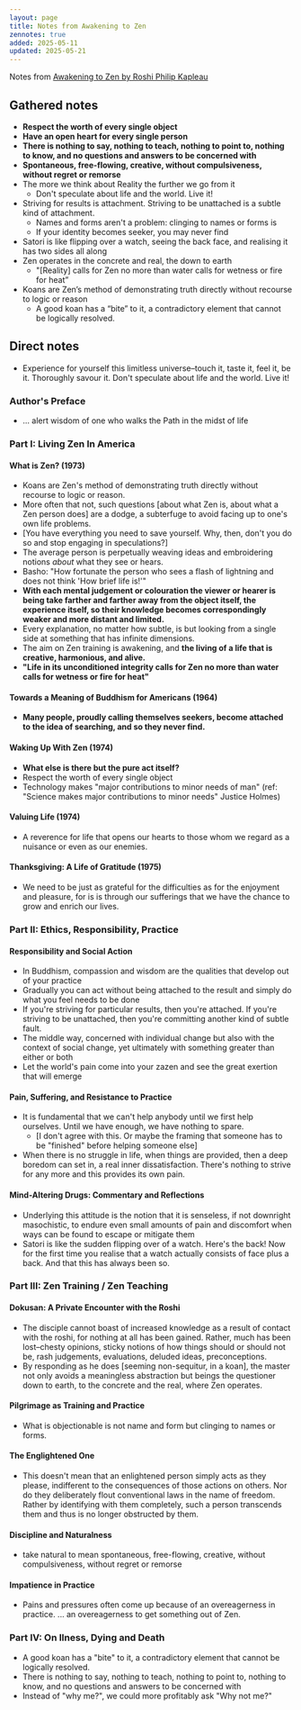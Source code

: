 ```yaml
---
layout: page
title: Notes from Awakening to Zen
zennotes: true
added: 2025-05-11
updated: 2025-05-21
---
```


Notes from [Awakening to Zen by Roshi Philip Kapleau](https://www.goodreads.com/book/show/6556673-awakening-to-zen)

## Gathered notes

- **Respect the worth of every single object**
- **Have an open heart for every single person**
- **There is nothing to say, nothing to teach, nothing to point to, nothing to know, and no questions and answers to be concerned with**
- **Spontaneous, free-flowing, creative, without compulsiveness, without regret or remorse**
- The more we think about Reality the further we go from it
    - Don't speculate about life and the world. Live it!
- Striving for results is attachment. Striving to be unattached is a subtle kind of attachment.
    - Names and forms aren't a problem: clinging to names or forms is
    - If your identity becomes seeker, you may never find
- Satori is like flipping over a watch, seeing the back face, and realising it has two sides all along
- Zen operates in the concrete and real, the down to earth
    - "[Reality] calls for Zen no more than water calls for wetness or fire for heat”
- Koans are Zen’s method of demonstrating truth directly without recourse to logic or reason
    - A good koan has a “bite” to it, a contradictory element that cannot be logically resolved.

## Direct notes

- Experience for yourself this limitless universe–touch it, taste it, feel it, be it. Thoroughly savour it. Don't speculate about life and the world. Live it!

### Author's Preface

- ... alert wisdom of one who walks the Path in the midst of life

### Part I: Living Zen In America

#### What is Zen? (1973)

- Koans are Zen's method of demonstrating truth directly without recourse to logic or reason.
- More often that not, such questions [about what Zen is, about what a Zen person does] are a dodge, a subterfuge to avoid facing up to one's own life problems.
- [You have everything you need to save yourself. Why, then, don't you do so and stop engaging in speculations?]
- The average person is perpetually weaving ideas and embroidering notions *about* what they see or hears.
- Basho: "How fortunate the person who sees a flash of lightning and does not think 'How brief life is!'"
- **With each mental judgement or colouration the viewer or hearer is being take farther and farther away from the object itself, the experience itself, so their knowledge becomes correspondingly weaker and more distant and limited.**
- Every explanation, no matter how subtle, is but looking from a single side at something that has infinite dimensions.
- The aim on Zen training is awakening, and **the living of a life that is creative, harmonious, and alive.**
- **"Life in its unconditioned integrity calls for Zen no more than water calls for wetness or fire for heat"**

#### Towards a Meaning of Buddhism for Americans (1964)

- **Many people, proudly calling themselves seekers, become attached to the idea of searching, and so they never find.**

#### Waking Up With Zen (1974)

- **What else is there but the pure act itself?**
- Respect the worth of every single object
- Technology makes "major contributions to minor needs of man" (ref: "Science makes major contributions to minor needs" Justice Holmes)

#### Valuing Life (1974)

- A reverence for life that opens our hearts to those whom we regard as a nuisance or even as our enemies.

#### Thanksgiving: A Life of Gratitude (1975)

- We need to be just as grateful for the difficulties as for the enjoyment and pleasure, for is is through our sufferings that we have the chance to grow and enrich our lives.

### Part II: Ethics, Responsibility, Practice

#### Responsibility and Social Action

- In Buddhism, compassion and wisdom are the qualities that develop out of your practice
- Gradually you can act without being attached to the result and simply do what you feel needs to be done
- If you're striving for particular results, then you're attached. If you're striving to be unattached, then you're committing another kind of subtle fault.
- The middle way, concerned with individual change but also with the context of social change, yet ultimately with something greater than either or both
- Let the world's pain come into your zazen and see the great exertion that will emerge

#### Pain, Suffering, and Resistance to Practice

- It is fundamental that we can't help anybody until we first help ourselves. Until we have enough, we have nothing to spare.
    - [I don't agree with this. Or maybe the framing that someone has to be "finished" before helping someone else]
- When there is no struggle in life, when things are provided, then a deep boredom can set in, a real inner dissatisfaction. There's nothing to strive for any more and this provides its own pain.

#### Mind-Altering Drugs: Commentary and Reflections

- Underlying this attitude is the notion that it is senseless, if not downright masochistic, to endure even small amounts of pain and discomfort when ways can be found to escape or mitigate them
- Satori is like the sudden flipping over of a watch. Here's the back! Now for the first time you realise that a watch actually consists of face plus a back. And that this has always been so.

### Part III: Zen Training / Zen Teaching

#### Dokusan: A Private Encounter with the Roshi

- The disciple cannot boast of increased knowledge as a result of contact with the roshi, for nothing at all has been gained. Rather, much has been lost–chesty opinions, sticky notions of how things should or should not be, rash judgements, evaluations, deluded ideas, preconceptions.
- By responding as he does [seeming non-sequitur, in a koan], the master not only avoids a meaningless abstraction but beings the questioner down to earth, to the concrete and the real, where Zen operates.

#### Pilgrimage as Training and Practice

- What is objectionable is not name and form but clinging to names or forms.

#### The Englightened One

- This doesn't mean that an enlightened person simply acts as they please, indifferent to the consequences of those actions on others. Nor do they deliberately flout conventional laws in the name of freedom. Rather by identifying with them completely, such a person transcends them and thus is no longer obstructed by them.

#### Discipline and Naturalness

- take natural to mean spontaneous, free-flowing, creative, without compulsiveness, without regret or remorse

#### Impatience in Practice

- Pains and pressures often come up because of an overeagerness in practice. ... an overeagerness to get something out of Zen.

### Part IV: On Ilness, Dying and Death

- A good koan has a "bite" to it, a contradictory element that cannot be logically resolved.
- There is nothing to say, nothing to teach, nothing to point to, nothing to know, and no questions and answers to be concerned with
- Instead of "why me?", we could more profitably ask "Why not me?"

